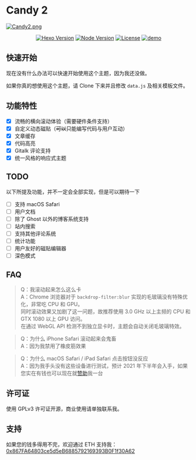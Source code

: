 # Candy 2

[![Candy2.png](https://i.loli.net/2021/02/20/uzfTSEHPlFOeR4r.png)](https://qwq.moe/)

<p align="center">
  <a title="Vue Version" target="_blank" href="https://vuejs.org/"><img alt="Hexo Version" src="https://img.shields.io/badge/Vue-%3E%3D%202.0-orange?style=flat"></a>
  <a title="Blog Platform" target="_blank" href="https://github.com/Archeb/Candy2"><img alt="Node Version" src="https://img.shields.io/badge/Any%20Blog%20System-you%20want-yellowgreen?style=flat"></a>
  <a title="License" target="_blank" href="https://github.com/fluid-dev/hexo-theme-fluid/blob/master/LICENSE"><img alt="License" src="https://img.shields.io/github/license/Archeb/Candy2.svg?style=flat"></a>
  <a title="demo" target="_blank" href="https://qwq.moe/"><img alt="demo" src="https://img.shields.io/badge/Demo-click%20here-blue?style=flat"></a>
</p>

## 快速开始

现在没有什么办法可以快速开始使用这个主题，因为我还没做。

如果你真的想使用这个主题，请 Clone 下来并且修改 `data.js` 及相关模板文件。

## 功能特性

-   [x] 流畅的横向滚动体验（需要硬件条件支持）
-   [x] 自定义动态磁贴（~~可以~~只能编写代码与用户互动）
-   [x] 文章缓存
-   [x] 代码高亮
-   [x] Gitalk 评论支持
-   [x] 统一风格的响应式主题

## TODO

以下所提及功能，并不一定会全部实现，但是可以期待一下

-   [ ] 支持 macOS Safari
-   [ ] 用户文档
-   [ ] 除了 Ghost 以外的博客系统支持
-   [ ] 站内搜索
-   [ ] 支持其他评论系统
-   [ ] 统计功能
-   [ ] 用户友好的磁贴编辑器
-   [ ] 深色模式

## FAQ

> Q：我滚动起来怎么这么卡<br> A：Chrome 浏览器对于 `backdrop-filter:blur` 实现的毛玻璃没有特殊优化，非常吃 CPU 和 GPU。<br> 同时滚动效果又加剧了这一问题，故推荐使用 3.0 GHz 以上主频的 CPU 和 GTX 1080 以上 GPU 访问。<br> 在通过 WebGL API 检测不到独立显卡时，主题会自动关闭毛玻璃特效。

> Q：为什么 iPhone Safari 滚动起来会鬼畜<br> A：因为我禁用了橡皮筋效果

> Q：为什么 macOS Safari / iPad Safari 点击按钮没反应<br> A：因为我手头没有这些设备进行测试，预计 2021 年下半年会入手，如果您实在有钱也可以现在就[赞助](https://etherscan.io/address/0x867FA64803ce5d5eB6885792169393B0F1f30A62)我一台

## 许可证

使用 GPLv3 许可证开源，商业使用请单独联系我。

## 支持

如果您的钱多得用不完，欢迎通过 ETH 支持我：[0x867FA64803ce5d5eB6885792169393B0F1f30A62](https://etherscan.io/address/0x867FA64803ce5d5eB6885792169393B0F1f30A62)
